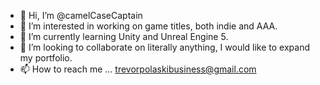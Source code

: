 - 👋 Hi, I’m @camelCaseCaptain
- 👀 I’m interested in working on game titles, both indie and AAA.
- 🌱 I’m currently learning Unity and Unreal Engine 5.
- 💞️ I’m looking to collaborate on literally anything, I would like to expand my portfolio.
- 📫 How to reach me ... trevorpolaskibusiness@gmail.com

<!---
camelCaseCaptain/camelCaseCaptain is a ✨ special ✨ repository because its `README.md` (this file) appears on your GitHub profile.
You can click the Preview link to take a look at your changes.
--->
